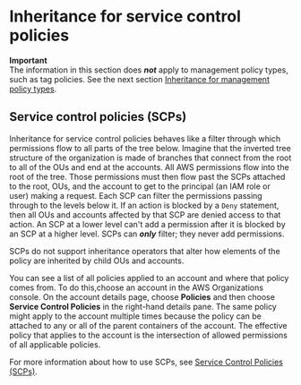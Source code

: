 # Inheritance for service control policies<a name="orgs_manage_policies_inheritance_auth"></a>

**Important**  
The information in this section does ***not*** apply to management policy types, such as tag policies\. See the next section [Inheritance for management policy types](orgs_manage_policies_inheritance_mgmt.md)\.

## Service control policies \(SCPs\)<a name="orgs_manage_policies_inheritance_auth_scps"></a>

Inheritance for service control policies behaves like a filter through which permissions flow to all parts of the tree below\. Imagine that the inverted tree structure of the organization is made of branches that connect from the root to all of the OUs and end at the accounts\. All AWS permissions flow into the root of the tree\. Those permissions must then flow past the SCPs attached to the root, OUs, and the account to get to the principal \(an IAM role or user\) making a request\. Each SCP can filter the permissions passing through to the levels below it\. If an action is blocked by a `Deny` statement, then all OUs and accounts affected by that SCP are denied access to that action\. An SCP at a lower level can't add a permission after it is blocked by an SCP at a higher level\. SCPs can ***only*** filter; they never add permissions\.

SCPs do not support inheritance operators that alter how elements of the policy are inherited by child OUs and accounts\.

You can see a list of all policies applied to an account and where that policy comes from\. To do this,choose an account in the AWS Organizations console\. On the account details page, choose **Policies** and then choose **Service Control Policies** in the right\-hand details pane\. The same policy might apply to the account multiple times because the policy can be attached to any or all of the parent containers of the account\. The effective policy that applies to the account is the intersection of allowed permissions of all applicable policies\.

For more information about how to use SCPs, see [Service Control Policies \(SCPs\)](orgs_manage_policies_type-auth.md#orgs_manage_policies_scp)\.